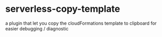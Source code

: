 # serverless-copy-template
a plugin that let you copy the cloudFormations template to clipboard for easier debugging / diagnostic
